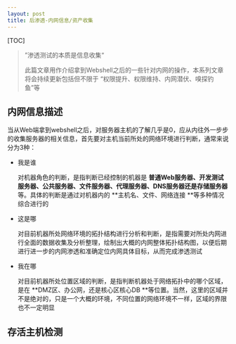 ```yaml
---
layout: post
title: 后渗透-内网信息/资产收集
---
```


[TOC]

>”渗透测试的本质是信息收集“
>
>此篇文章用作介绍拿到Webshell之后的一些针对内网的操作，本系列文章将会持续更新包括但不限于 “权限提升、权限维持、内网潜伏、嗅探钓鱼”等



## 内网信息描述

当从Web端拿到webshell之后，对服务器主机的了解几乎是0，应从内往外一步步的收集服务器的相关信息，首先要对主机当前所处的网络环境进行判断，通常来说分为3种：

- 我是谁

  对机器角色的判断，是指判断已经控制的机器是 **普通Web服务器、开发测试服务器、公共服务器、文件服务器、代理服务器、DNS服务器还是存储服务器**等。具体的判断是通过对机器内的 **主机名、文件、网络连接 **等多种情况综合进行的

- 这是哪

  对目前机器所处网络环境的拓扑结构进行分析和判断，是指需要对所处内网进行全面的数据收集及分析整理，绘制出大概的内网整体拓扑结构图，以便后期进行进一步的内网渗透和准确定位内网具体目标，从而完成渗透测试

- 我在哪

  对目前机器所处位置区域的判断，是指判断机器处于网络拓扑中的哪个区域，是在 **DMZ区、办公网，还是核心区核心DB **等位置。当然，这里的区域并不是绝对的，只是一个大概的环境，不同位置的网络环境不一样，区域的界限也不一定明显

  

## 存活主机检测




